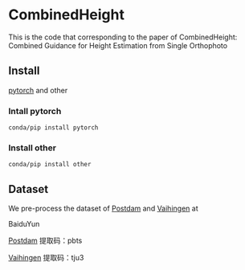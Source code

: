 # CombinedHeight
This is the code that corresponding to the paper of CombinedHeight: Combined Guidance for Height Estimation from Single Orthophoto

## Install
[pytorch](http://www.pytorch.com) and other
### Intall pytorch
```
conda/pip install pytorch
```
### Install other
```
conda/pip install other
```
## Dataset
We pre-process the dataset of [Postdam](http://www2.isprs.org/commissions/comm3/wg4/2d-sem-label-potsdam.html) and [Vaihingen](http://www2.isprs.org/commissions/comm3/wg4/2d-sem-label-vaihingen.html) at

BaiduYun

[Postdam](https://pan.baidu.com/s/1GcgVoPfsQIRQSzmhec0RVA) 提取码：pbts

[Vaihingen](https://pan.baidu.com/s/1JyHje8kzFSgGB5qSKEzIDQ) 提取码：tju3 
